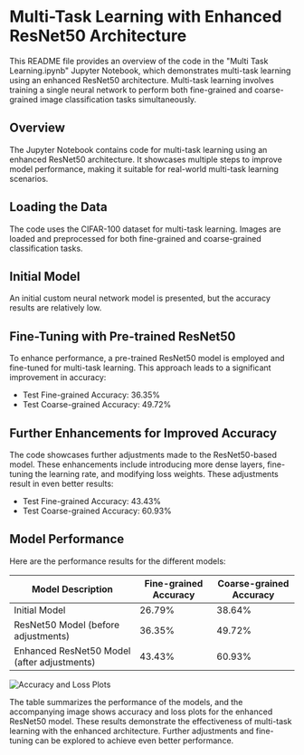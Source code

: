 # Multi-Task Learning with Enhanced ResNet50 Architecture

This README file provides an overview of the code in the "Multi Task Learning.ipynb" Jupyter Notebook, which demonstrates multi-task learning using an enhanced ResNet50 architecture. Multi-task learning involves training a single neural network to perform both fine-grained and coarse-grained image classification tasks simultaneously.

## Overview

The Jupyter Notebook contains code for multi-task learning using an enhanced ResNet50 architecture. It showcases multiple steps to improve model performance, making it suitable for real-world multi-task learning scenarios.

## Loading the Data

The code uses the CIFAR-100 dataset for multi-task learning. Images are loaded and preprocessed for both fine-grained and coarse-grained classification tasks.

## Initial Model

An initial custom neural network model is presented, but the accuracy results are relatively low.

## Fine-Tuning with Pre-trained ResNet50

To enhance performance, a pre-trained ResNet50 model is employed and fine-tuned for multi-task learning. This approach leads to a significant improvement in accuracy:

- Test Fine-grained Accuracy: 36.35%
- Test Coarse-grained Accuracy: 49.72%

## Further Enhancements for Improved Accuracy

The code showcases further adjustments made to the ResNet50-based model. These enhancements include introducing more dense layers, fine-tuning the learning rate, and modifying loss weights. These adjustments result in even better results:

- Test Fine-grained Accuracy: 43.43%
- Test Coarse-grained Accuracy: 60.93%

## Model Performance

Here are the performance results for the different models:

| Model Description                             | Fine-grained Accuracy | Coarse-grained Accuracy |
|----------------------------------------------|-----------------------|-------------------------|
| Initial Model                                 | 26.79%                | 38.64%                  |
| ResNet50 Model (before adjustments)          | 36.35%                | 49.72%                  |
| Enhanced ResNet50 Model (after adjustments)  | 43.43%                | 60.93%                  |

![Accuracy and Loss Plots](accuracy_loss_plot.png)

The table summarizes the performance of the models, and the accompanying image shows accuracy and loss plots for the enhanced ResNet50 model. These results demonstrate the effectiveness of multi-task learning with the enhanced architecture. Further adjustments and fine-tuning can be explored to achieve even better performance.
